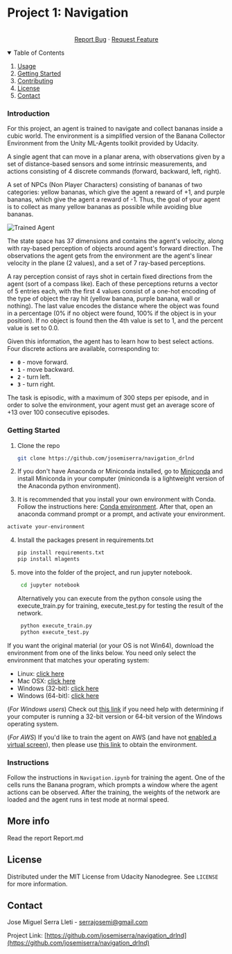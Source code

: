 
[//]: # (Image References)

[image1]: https://user-images.githubusercontent.com/10624937/42135619-d90f2f28-7d12-11e8-8823-82b970a54d7e.gif "Trained Agent"

# Project 1: Navigation

<p align="center">
    <br />
    <a href="https://github.com/othneildrew/Best-README-Template/issues">Report Bug</a>
    ·
    <a href="https://github.com/othneildrew/Best-README-Template/issues">Request Feature</a>
  </p>
</p>


<!-- TABLE OF CONTENTS -->
<details open="open">
  <summary>Table of Contents</summary>
  <ol>
    <li><a href="#introduction">Usage</a></li>
    <li><a href="#gettingstarted">Getting Started</a></li>
    <li><a href="#Instructions">Contributing</a></li>
    <li><a href="#license">License</a></li>
    <li><a href="#contact">Contact</a></li>
  </ol>
</details>


### Introduction

For this project, an agent is trained to navigate and collect bananas inside a cubic world. The environment is a simplified version of the Banana Collector Environment from the Unity ML-Agents toolkit provided by Udacity. 

A single agent that can move in a planar arena, with observations given by a set of distance-based sensors and some intrinsic measurements, and actions consisting of 4 discrete commands (forward, backward, left, right).

A set of NPCs (Non Player Characters) consisting of bananas of two categories: yellow bananas, which give the agent a reward of +1, and purple bananas, which give the agent a reward of -1. Thus, the goal of your agent is to collect as many yellow bananas as possible while avoiding blue bananas.  

![Trained Agent][image1]

The state space has 37 dimensions and contains the agent's velocity, along with ray-based perception of objects around agent's forward direction. The observations the agent gets from the environment are the agent's linear velocity in the plane (2 values), and a set of 7 ray-based perceptions. 

A ray perception consist of rays shot in certain fixed directions from the agent (sort of a compass like). Each of these perceptions returns a vector of 5 entries each, with the first 4 values consist of a one-hot encoding of the type of object the ray hit (yellow banana, purple banana, wall or nothing). The last value encodes the distance where the object was found in a percentage (0% if no object were found, 100% if the object is in your position). If no object is found then the 4th value is set to 1, and the percent value is set to 0.0.

  Given this information, the agent has to learn how to best select actions.  Four discrete actions are available, corresponding to:
- **`0`** - move forward.
- **`1`** - move backward.
- **`2`** - turn left.
- **`3`** - turn right.

The task is episodic, with a maximum of 300 steps per episode, and in order to solve the environment, your agent must get an average score of +13 over 100 consecutive episodes.


### Getting Started

1. Clone the repo
   ```sh
   git clone https://github.com/josemiserra/navigation_drlnd
   ```
2. If you don't have Anaconda or Miniconda installed, go to [Miniconda](https://docs.conda.io/en/latest/miniconda.html) and install Miniconda in your computer (miniconda is a lightweight version of the Anaconda python environment). 

3. It is recommended that you install your own environment with Conda. Follow the instructions here: [Conda environment](https://docs.conda.io/projects/conda/en/latest/user-guide/tasks/manage-environments.html). After that, open an anaconda command prompt or a prompt, and activate your environment.
  ```sh
  activate your-environment
  ```
4. Install the packages present in requirements.txt
   ```sh
   pip install requirements.txt
   pip install mlagents
   ```
5. move into the folder of the project, and run jupyter notebook.
   ```sh
    cd jupyter notebook
   ```
   Alternatively you can execute from the python console using the execute_train.py for training, execute_test.py for testing the result of the network.
   ```sh
    python execute_train.py
    python execute_test.py
   ```

If you want the original material (or your OS is not Win64), download the environment from one of the links below.  You need only select the environment that matches your operating system:
- Linux: [click here](https://s3-us-west-1.amazonaws.com/udacity-drlnd/P1/Banana/Banana_Linux.zip)
- Mac OSX: [click here](https://s3-us-west-1.amazonaws.com/udacity-drlnd/P1/Banana/Banana.app.zip)
- Windows (32-bit): [click here](https://s3-us-west-1.amazonaws.com/udacity-drlnd/P1/Banana/Banana_Windows_x86.zip)
- Windows (64-bit): [click here](https://s3-us-west-1.amazonaws.com/udacity-drlnd/P1/Banana/Banana_Windows_x86_64.zip)
    
(_For Windows users_) Check out [this link](https://support.microsoft.com/en-us/help/827218/how-to-determine-whether-a-computer-is-running-a-32-bit-version-or-64) if you need help with determining if your computer is running a 32-bit version or 64-bit version of the Windows operating system.

(_For AWS_) If you'd like to train the agent on AWS (and have not [enabled a virtual screen](https://github.com/Unity-Technologies/ml-agents/blob/master/docs/Training-on-Amazon-Web-Service.md)), then please use [this link](https://s3-us-west-1.amazonaws.com/udacity-drlnd/P1/Banana/Banana_Linux_NoVis.zip) to obtain the environment.

### Instructions

Follow the instructions in `Navigation.ipynb` for training the agent. One of the cells runs the Banana program, which prompts a window where the agent actions can be observed.
After the training, the weights of the network are loaded and the agent runs in test mode at normal speed.

## More info
Read the report Report.md

## License

Distributed under the MIT License from Udacity Nanodegree. See `LICENSE` for more information.


## Contact

Jose Miguel Serra Lleti - serrajosemi@gmail.com

Project Link: [https://github.com/josemiserra/navigation_drlnd](https://github.com/josemiserra/navigation_drlnd)


